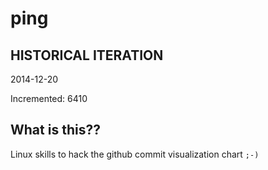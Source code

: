 # ping

## HISTORICAL ITERATION
2014-12-20

Incremented: 6410

## What is this?? 
Linux skills to hack the github commit visualization chart `;-)`
